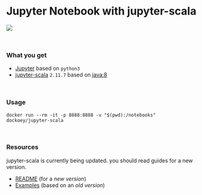 # Jupyter Notebook with jupyter-scala

[![](https://badge.imagelayers.io/dockoey/jupyter-scala:latest.svg)](https://imagelayers.io/?images=dockoey/jupyter-scala:latest 'Get your own badge on imagelayers.io')

<br>

### What you get
  * [Jupyter](http://jupyter.readthedocs.org/en/latest/install.html) based on `python3`
  * [jupyter-scala](https://github.com/alexarchambault/jupyter-scala) `2.11.7` based on [java:8](https://hub.docker.com/_/java/)

<br>

### Usage

```shell
docker run --rm -it -p 8888:8888 -v "$(pwd):/notebooks" dockoey/jupyter-scala
```

<br>

### Resources
  jupyter-scala is currently being updated. you should read guides for a new version.
  
  * [README](https://github.com/alexarchambault/jupyter-scala/tree/topic/update-readme) (for a *new version*)
  * [Examples](https://github.com/alexarchambault/jupyter-scala/tree/master/examples) (based on an *old version*)
